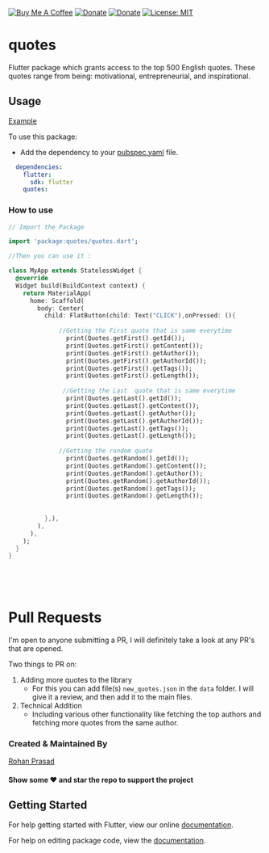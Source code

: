[![Buy Me A Coffee](https://img.shields.io/badge/Donate-Buy%20Me%20A%20Coffee-yellow.svg)](https://www.buymeacoffee.com/rohanprasad)
[![Donate](https://img.shields.io/badge/Donate-PayPal-green.svg)](https://paypal.me/logarithm4?locale.x=en_GB)
[![Donate](https://img.shields.io/pub/v/quotes)](https://pub.dev/packages/quotes)
[![License: MIT](https://img.shields.io/badge/License-MIT-yellow.svg)](https://opensource.org/licenses/MIT)



# quotes

Flutter package which grants access to the top 500 English quotes. These quotes range from being: motivational, entrepreneurial, and inspirational.


## Usage

[Example](https://github.com/rohanprasadofficial/quotes/blob/master/example/lib/main.dart)

To use this package:

* Add the dependency to your [pubspec.yaml](https://github.com/rohanprasadofficial/quotes/blob/master/pubspec.yaml) file.

```yaml
  dependencies:
    flutter:
      sdk: flutter
    quotes:
```

### How to use

```dart
// Import the Package 

import 'package:quotes/quotes.dart';

//Then you can use it :

class MyApp extends StatelessWidget {
  @override
  Widget build(BuildContext context) {
    return MaterialApp(
      home: Scaffold(
        body: Center(
          child: FlatButton(child: Text("CLICK"),onPressed: (){
          
              //Getting the First quote that is same everytime
                print(Quotes.getFirst().getId());
                print(Quotes.getFirst().getContent());
                print(Quotes.getFirst().getAuthor());
                print(Quotes.getFirst().getAuthorId());
                print(Quotes.getFirst().getTags());
                print(Quotes.getFirst().getLength());
                
               //Getting the Last  quote that is same everytime
                print(Quotes.getLast().getId());
                print(Quotes.getLast().getContent());
                print(Quotes.getLast().getAuthor());
                print(Quotes.getLast().getAuthorId());
                print(Quotes.getLast().getTags());
                print(Quotes.getLast().getLength());
                          
              //Getting the random quote
                print(Quotes.getRandom().getId());
                print(Quotes.getRandom().getContent());
                print(Quotes.getRandom().getAuthor());
                print(Quotes.getRandom().getAuthorId());
                print(Quotes.getRandom().getTags());
                print(Quotes.getRandom().getLength());
             
              
          },),
        ),
      ),
    );
  }
}


  
 
```
# Pull Requests

I'm open to anyone submitting a PR, I will definitely take a look at any PR's that are opened.

Two things to PR on:

1. Adding more quotes to the library
   - For this you can add file(s) `new_quotes.json` in the `data` folder. I will give it a review, and then add it to the main files.
2. Technical Addition
   - Including various other functionality like fetching the top authors and fetching more quotes from the same author.


### Created & Maintained By

[Rohan Prasad](https://github.com/rohanprasadofficial)

#### Show some :heart: and star the repo to support the project


## Getting Started

For help getting started with Flutter, view our online [documentation](https://flutter.io/).

For help on editing package code, view the [documentation](https://flutter.io/developing-packages/).
